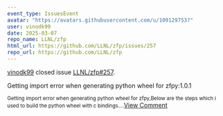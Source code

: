 ```yaml
---
event_type: IssuesEvent
avatar: "https://avatars.githubusercontent.com/u/109129753?"
user: vinodk99
date: 2025-03-07
repo_name: LLNL/zfp
html_url: https://github.com/LLNL/zfp/issues/257
repo_url: https://github.com/LLNL/zfp
---
```


<a href='https://github.com/vinodk99' target='_blank'>vinodk99</a> closed issue <a href='https://github.com/LLNL/zfp/issues/257' target='_blank'>LLNL/zfp#257</a>.

<p>Getting  import error when generating python wheel for zfpy:1.0.1</p><small>Getting  import error when generating python wheel for zfpy,Below are the steps which i used to build the python wheel with c bindings....</small><a href='https://github.com/LLNL/zfp/issues/257' target='_blank'>View Comment</a>